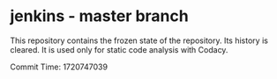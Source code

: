 # jenkins - master branch

This repository contains the frozen state of the repository.
Its history is cleared. It is used only for static code
analysis with Codacy.

Commit Time: 1720747039